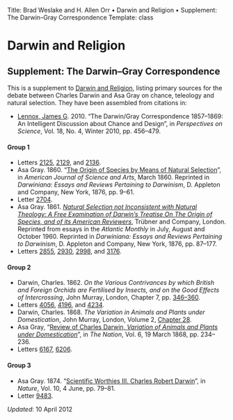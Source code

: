 Title: Brad Weslake and H. Allen Orr &bull; Darwin and Religion &bull; Supplement: The Darwin–Gray Correspondence
Template: class

# Darwin and Religion

## Supplement: The Darwin–Gray Correspondence

This is a supplement to [Darwin and Religion](./darwin), listing primary sources for the debate between Charles Darwin and Asa Gray on chance, teleology and natural selection.  They have been assembled from citations in:

- [Lennox, James G](http://www.hps.pitt.edu/profile/lennox.php). 2010. “The Darwin/Gray Correspondence 1857–1869: An Intelligent Discussion about Chance and Design”, in *Perspectives on Science*, Vol. 18, No. 4, Winter 2010, pp. 456–479.

#### Group 1

- Letters [2125](http://www.darwinproject.ac.uk/entry-2125), [2129](http://www.darwinproject.ac.uk/entry-2129), and [2136](http://www.darwinproject.ac.uk/entry-2136).
- Asa Gray. 1860. “[The Origin of Species by Means of Natural Selection](http://www.darwinproject.ac.uk/gray-review-the-origin-of-species)”, in *American Journal of Science and Arts*, March 1860. Reprinted in *Darwiniana: Essays and Reviews Pertaining to Darwinism*, D. Appleton and Company, New York, 1876, pp. 9–61.
- Letter [2704](http://www.darwinproject.ac.uk/entry-2704).
- Asa Gray. 1861. *[Natural Selection not Inconsistent with Natural Theology: A Free Examination of Darwin’s Treatise On The Origin of Species, and of its American Reviewers](http://www.darwinproject.ac.uk/gray-essay-natural-selection-natural-theology)*, Trübner and Company, London. Reprinted from essays in the *Atlantic Monthly* in July, August and October 1960. Reprinted in *Darwiniana: Essays and Reviews Pertaining to Darwinism*, D. Appleton and Company, New York, 1876, pp. 87–177.
- Letters [2855](http://www.darwinproject.ac.uk/entry-2855), [2930](http://www.darwinproject.ac.uk/entry-2930), [2998](http://www.darwinproject.ac.uk/entry-2998), and [3176](http://www.darwinproject.ac.uk/entry-3176).

#### Group 2

- Darwin, Charles. 1862. *On the Various Contrivances by which British and Foreign Orchids are Fertilised by Insects, and on the Good Effects of Intercrossing*, John Murray, London, Chapter 7, pp. [346–360](http://goo.gl/vaPjs).
- Letters [4056](http://www.darwinproject.ac.uk/entry-4056), [4196](http://www.darwinproject.ac.uk/entry-4196), and [4234](http://www.darwinproject.ac.uk/entry-4234).
- Darwin, Charles. 1868. *The Variation in Animals and Plants under Domestication*, John Murray, London, Volume 2, [Chapter 28](http://goo.gl/rRJYd).
- Asa Gray, “[Review of Charles Darwin, *Variation of Animals and Plants under Domestication*](http://goo.gl/Js7eA)”, in *The Nation*, Vol. 6, 19 March 1868, pp. 234–236.
- Letters [6167](http://www.darwinproject.ac.uk/entry-6167), [6206](http://www.darwinproject.ac.uk/entry-6206).

#### Group 3

- Asa Gray. 1874. “[Scientific Worthies III. Charles Robert Darwin](http://goo.gl/LM3Us)”, in *Nature*, 
Vol. 10, 4 June, pp. 79–81.
- Letter [9483](http://www.darwinproject.ac.uk/entry-9483).

*Updated*: 10 April 2012